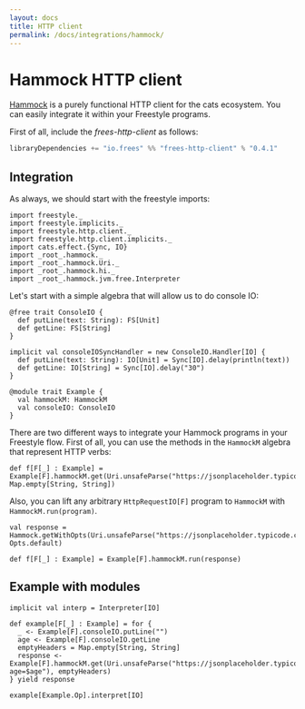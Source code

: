 ```yaml
---
layout: docs
title: HTTP client
permalink: /docs/integrations/hammock/
---
```


# Hammock HTTP client

[Hammock](http://pepegar.com/master) is a purely functional HTTP
client for the cats ecosystem.  You can easily integrate it within
your Freestyle programs.

First of all, include the _frees-http-client_ as follows:

[comment]: # (Start Replace)

```scala
libraryDependencies += "io.frees" %% "frees-http-client" % "0.4.1"
```

[comment]: # (End Replace)

## Integration

As always, we should start with the freestyle imports:

```tut:silent
import freestyle._
import freestyle.implicits._
import freestyle.http.client._
import freestyle.http.client.implicits._
import cats.effect.{Sync, IO}
import _root_.hammock._
import _root_.hammock.Uri._
import _root_.hammock.hi._
import _root_.hammock.jvm.free.Interpreter

```

Let's start with a simple algebra that will allow us to do console IO:

```tut:silent
@free trait ConsoleIO {
  def putLine(text: String): FS[Unit]
  def getLine: FS[String]
}

implicit val consoleIOSyncHandler = new ConsoleIO.Handler[IO] {
  def putLine(text: String): IO[Unit] = Sync[IO].delay(println(text))
  def getLine: IO[String] = Sync[IO].delay("30")
}

@module trait Example {
  val hammockM: HammockM
  val consoleIO: ConsoleIO
}
```

There are two different ways to integrate your Hammock programs in
your Freestyle flow.  First of all, you can use the methods in the
`HammockM` algebra that represent HTTP verbs:

```tut:silent
def f[F[_] : Example] = Example[F].hammockM.get(Uri.unsafeParse("https://jsonplaceholder.typicode.com"), Map.empty[String, String])
```

Also, you can lift any arbitrary `HttpRequestIO[F]` program to
`HammockM` with `HammockM.run(program)`.

```tut:silent
val response = Hammock.getWithOpts(Uri.unsafeParse("https://jsonplaceholder.typicode.com"), Opts.default)
  
def f[F[_] : Example] = Example[F].hammockM.run(response)
```

## Example with modules

```tut:silent
implicit val interp = Interpreter[IO]

def example[F[_] : Example] = for {
  _ <- Example[F].consoleIO.putLine("")
  age <- Example[F].consoleIO.getLine
  emptyHeaders = Map.empty[String, String]
  response <- Example[F].hammockM.get(Uri.unsafeParse("https://jsonplaceholder.typicode.com?age=$age"), emptyHeaders)
} yield response

example[Example.Op].interpret[IO]
```
